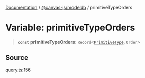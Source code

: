 [Documentation](../../../index.md) / [@canvas-js/modeldb](../index.md) / primitiveTypeOrders

# Variable: primitiveTypeOrders

> **`const`** **primitiveTypeOrders**: `Record`\<[`PrimitiveType`](../type-aliases/PrimitiveType.md), `Order`\>

## Source

[query.ts:156](https://github.com/canvasxyz/canvas/blob/4c6b729f/packages/modeldb/src/query.ts#L156)
